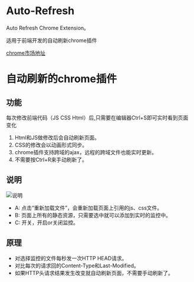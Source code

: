 Auto-Refresh
============

Auto Refresh Chrome Extension。 

适用于前端开发的自动刷新chrome插件

[chrome市场地址](https://chrome.google.com/webstore/detail/auto-fresh/kpmibidobilopnejmgmlihijhlmdacmc)

# 自动刷新的chrome插件

## 功能

每次修改前端代码（JS CSS Html）后,只需要在编辑器Ctrl+S即可实时看到页面变化

1. Html和JS做修改后会自动刷新页面。
2. CSS的修改会以动画形式同步。
3. chrome插件支持跨域的ajax，远程的跨域文件也能实时更新。
4. 不需要按Ctrl+R来手动刷新了。

## 说明

![说明](http://gtms01.alicdn.com/tps/i1/T1TKlfFu4aXXbNKrY0-514-362.jpg)

* A: 点击“重新加载文件”，会重新加载页面上引用的js、css文件。
* B: 页面上所有的静态资源，只需要选中就可以添加到实时的监控中。
* C: 开关，开启or关闭监控。

## 原理

* 对选择监控的文件每秒发一次HTTP HEAD请求。
* 对比每次的请求回的Content-Type和Last-Modified。
* 如果HTTP头请求结果发生改变就自动刷新页面，不需要手动刷新了。
